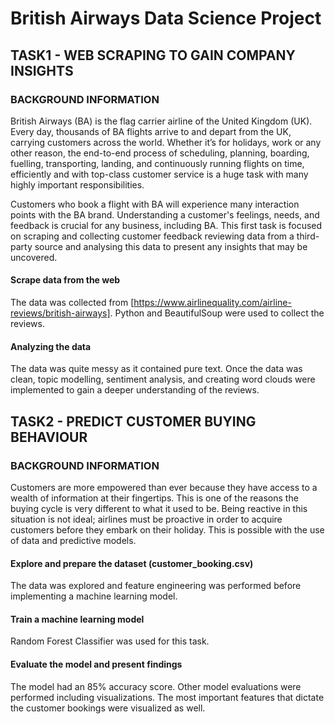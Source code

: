 # British Airways Data Science Project

## TASK1 - WEB SCRAPING TO GAIN COMPANY INSIGHTS

### BACKGROUND INFORMATION
British Airways (BA) is the flag carrier airline of the United Kingdom (UK). Every day, thousands of BA flights arrive to and depart from the UK, carrying customers across the world. Whether it’s for holidays, work or any other reason, the end-to-end process of scheduling, planning, boarding, fuelling, transporting, landing, and continuously running flights on time, efficiently and with top-class customer service is a huge task with many highly important responsibilities.

Customers who book a flight with BA will experience many interaction points with the BA brand. Understanding a customer's feelings, needs, and feedback is crucial for any business, including BA. This first task is focused on scraping and collecting customer feedback reviewing data from a third-party source and analysing this data to present any insights that may be uncovered.

#### Scrape data from the web
The data was collected from [https://www.airlinequality.com/airline-reviews/british-airways]. Python and BeautifulSoup were used to collect the reviews.

#### Analyzing the data
The data was quite messy as it contained pure text. Once the data was clean, topic modelling, sentiment analysis, and creating word clouds were implemented to gain a deeper understanding of the reviews.

## TASK2 - PREDICT CUSTOMER BUYING BEHAVIOUR

### BACKGROUND INFORMATION
Customers are more empowered than ever because they have access to a wealth of information at their fingertips. This is one of the reasons the buying cycle is very different to what it used to be. Being reactive in this situation is not ideal; airlines must be proactive in order to acquire customers before they embark on their holiday. This is possible with the use of data and predictive models. 

#### Explore and prepare the dataset (customer_booking.csv)
The data was explored and feature engineering was performed before implementing a machine learning model.

#### Train a machine learning model
Random Forest Classifier was used for this task. 

#### Evaluate the model and present findings
The model had an 85% accuracy score. Other model evaluations were performed including visualizations. 
The most important features that dictate the customer bookings were visualized as well. 


